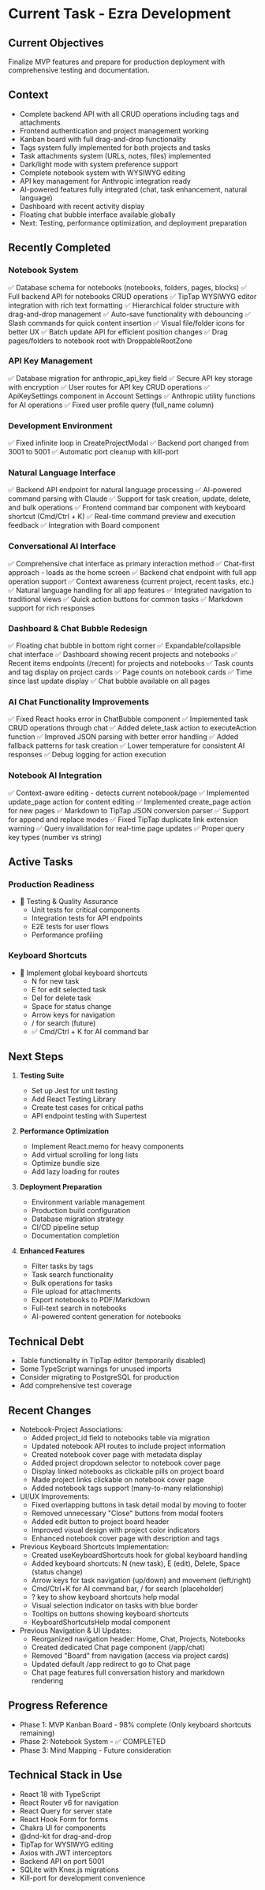 # Current Task - Ezra Development

## Current Objectives
Finalize MVP features and prepare for production deployment with comprehensive testing and documentation.

## Context
- Complete backend API with all CRUD operations including tags and attachments
- Frontend authentication and project management working
- Kanban board with full drag-and-drop functionality
- Tags system fully implemented for both projects and tasks
- Task attachments system (URLs, notes, files) implemented
- Dark/light mode with system preference support
- Complete notebook system with WYSIWYG editing
- API key management for Anthropic integration ready
- AI-powered features fully integrated (chat, task enhancement, natural language)
- Dashboard with recent activity display
- Floating chat bubble interface available globally
- Next: Testing, performance optimization, and deployment preparation

## Recently Completed
### Notebook System
✅ Database schema for notebooks (notebooks, folders, pages, blocks)
✅ Full backend API for notebooks CRUD operations
✅ TipTap WYSIWYG editor integration with rich text formatting
✅ Hierarchical folder structure with drag-and-drop management
✅ Auto-save functionality with debouncing
✅ Slash commands for quick content insertion
✅ Visual file/folder icons for better UX
✅ Batch update API for efficient position changes
✅ Drag pages/folders to notebook root with DroppableRootZone

### API Key Management
✅ Database migration for anthropic_api_key field
✅ Secure API key storage with encryption
✅ User routes for API key CRUD operations
✅ ApiKeySettings component in Account Settings
✅ Anthropic utility functions for AI operations
✅ Fixed user profile query (full_name column)

### Development Environment
✅ Fixed infinite loop in CreateProjectModal
✅ Backend port changed from 3001 to 5001
✅ Automatic port cleanup with kill-port

### Natural Language Interface
✅ Backend API endpoint for natural language processing
✅ AI-powered command parsing with Claude
✅ Support for task creation, update, delete, and bulk operations
✅ Frontend command bar component with keyboard shortcut (Cmd/Ctrl + K)
✅ Real-time command preview and execution feedback
✅ Integration with Board component

### Conversational AI Interface
✅ Comprehensive chat interface as primary interaction method
✅ Chat-first approach - loads as the home screen
✅ Backend chat endpoint with full app operation support
✅ Context awareness (current project, recent tasks, etc.)
✅ Natural language handling for all app features
✅ Integrated navigation to traditional views
✅ Quick action buttons for common tasks
✅ Markdown support for rich responses

### Dashboard & Chat Bubble Redesign
✅ Floating chat bubble in bottom right corner
✅ Expandable/collapsible chat interface
✅ Dashboard showing recent projects and notebooks
✅ Recent items endpoints (/recent) for projects and notebooks
✅ Task counts and tag display on project cards
✅ Page counts on notebook cards
✅ Time since last update display
✅ Chat bubble available on all pages

### AI Chat Functionality Improvements
✅ Fixed React hooks error in ChatBubble component
✅ Implemented task CRUD operations through chat
✅ Added delete_task action to executeAction function
✅ Improved JSON parsing with better error handling
✅ Added fallback patterns for task creation
✅ Lower temperature for consistent AI responses
✅ Debug logging for action execution

### Notebook AI Integration
✅ Context-aware editing - detects current notebook/page
✅ Implemented update_page action for content editing
✅ Implemented create_page action for new pages
✅ Markdown to TipTap JSON conversion parser
✅ Support for append and replace modes
✅ Fixed TipTap duplicate link extension warning
✅ Query invalidation for real-time page updates
✅ Proper query key types (number vs string)

## Active Tasks
### Production Readiness
- 🔄 Testing & Quality Assurance
  - Unit tests for critical components
  - Integration tests for API endpoints
  - E2E tests for user flows
  - Performance profiling

### Keyboard Shortcuts
- 🔄 Implement global keyboard shortcuts
  - N for new task
  - E for edit selected task
  - Del for delete task
  - Space for status change
  - Arrow keys for navigation
  - / for search (future)
  - ✅ Cmd/Ctrl + K for AI command bar

## Next Steps
1. **Testing Suite**
   - Set up Jest for unit testing
   - Add React Testing Library
   - Create test cases for critical paths
   - API endpoint testing with Supertest

2. **Performance Optimization**
   - Implement React.memo for heavy components
   - Add virtual scrolling for long lists
   - Optimize bundle size
   - Add lazy loading for routes

3. **Deployment Preparation**
   - Environment variable management
   - Production build configuration
   - Database migration strategy
   - CI/CD pipeline setup
   - Documentation completion

4. **Enhanced Features**
   - Filter tasks by tags
   - Task search functionality
   - Bulk operations for tasks
   - File upload for attachments
   - Export notebooks to PDF/Markdown
   - Full-text search in notebooks
   - AI-powered content generation for notebooks

## Technical Debt
- Table functionality in TipTap editor (temporarily disabled)
- Some TypeScript warnings for unused imports
- Consider migrating to PostgreSQL for production
- Add comprehensive test coverage

## Recent Changes
- Notebook-Project Associations:
  - Added project_id field to notebooks table via migration
  - Updated notebook API routes to include project information
  - Created notebook cover page with metadata display
  - Added project dropdown selector to notebook cover page
  - Display linked notebooks as clickable pills on project board
  - Made project links clickable on notebook cover page
  - Added notebook tags support (many-to-many relationship)
- UI/UX Improvements:
  - Fixed overlapping buttons in task detail modal by moving to footer
  - Removed unnecessary "Close" buttons from modal footers
  - Added edit button to project board header
  - Improved visual design with project color indicators
  - Enhanced notebook cover page with description and tags
- Previous Keyboard Shortcuts Implementation:
  - Created useKeyboardShortcuts hook for global keyboard handling
  - Added keyboard shortcuts: N (new task), E (edit), Delete, Space (status change)
  - Arrow keys for task navigation (up/down) and movement (left/right)
  - Cmd/Ctrl+K for AI command bar, / for search (placeholder)
  - ? key to show keyboard shortcuts help modal
  - Visual selection indicator on tasks with blue border
  - Tooltips on buttons showing keyboard shortcuts
  - KeyboardShortcutsHelp modal component
- Previous Navigation & UI Updates:
  - Reorganized navigation header: Home, Chat, Projects, Notebooks
  - Created dedicated Chat page component (/app/chat)
  - Removed "Board" from navigation (access via project cards)
  - Updated default /app redirect to go to Chat page
  - Chat page features full conversation history and markdown rendering

## Progress Reference
- Phase 1: MVP Kanban Board - 98% complete (Only keyboard shortcuts remaining)
- Phase 2: Notebook System - ✅ COMPLETED
- Phase 3: Mind Mapping - Future consideration

## Technical Stack in Use
- React 18 with TypeScript
- React Router v6 for navigation
- React Query for server state
- React Hook Form for forms
- Chakra UI for components
- @dnd-kit for drag-and-drop
- TipTap for WYSIWYG editing
- Axios with JWT interceptors
- Backend API on port 5001
- SQLite with Knex.js migrations
- Kill-port for development convenience